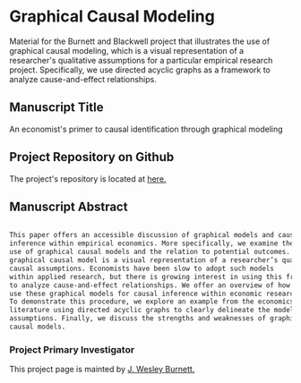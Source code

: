 # Graphical Causal Modeling

Material for the Burnett and Blackwell project that illustrates the use of graphical causal modeling, which is a visual representation of a researcher's qualitative assumptions for a particular empirical research project. Specifically, we use directed acyclic graphs as a framework to analyze cause-and-effect relationships. 

## Manuscript Title

An economist's primer to causal identification through graphical modeling

## Project Repository on Github
The project's repository is located at [here.](https://github.com/burnettwesley/Graphical-Causal-Models)

## Manuscript Abstract

```markdown

This paper offers an accessible discussion of graphical models and causal
inference within empirical economics. More specifically, we examine the
use of graphical causal models and the relation to potential outcomes. A
graphical causal model is a visual representation of a researcher’s qualitative
causal assumptions. Economists have been slow to adopt such models
within applied research, but there is growing interest in using this framework
to analyze cause-and-effect relationships. We offer an overview of how to
use these graphical models for causal inference within economic research.
To demonstrate this procedure, we explore an example from the economics
literature using directed acyclic graphs to clearly delineate the model’s causal
assumptions. Finally, we discuss the strengths and weaknesses of graphical
causal models.

```

### Project Primary Investigator
This project page is mainted by [J. Wesley Burnett.](https://burnettwesley.github.io)
